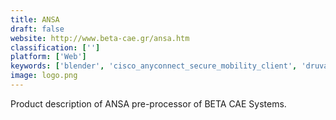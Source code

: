```yaml
---
title: ANSA
draft: false 
website: http://www.beta-cae.gr/ansa.htm
classification: ['']
platform: ['Web']
keywords: ['blender', 'cisco_anyconnect_secure_mobility_client', 'druva_insync', 'eset_endpoint_security', 'enterprise_architect', 'gid', 'gmsh', 'hypermesh', 'ivanti_unified_endpoint_manager', 'matlab', 'rippling', 'salome', 'sensei_format', 'simflow', 'webroot_endpoint_protection', 'wolfram_mathematica']
image: logo.png
---
```

Product description of ANSA pre-processor of BETA CAE Systems.
